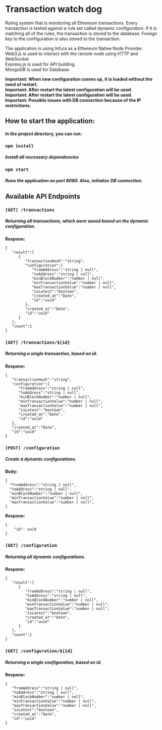 # Transaction watch dog

Ruling system that is monitoring all Ethereum transactions. Every transaction is tested against a rule set called dynamic configuration. If it is matching all of the rules, the transaction is stored to the database. Foreign key to the configuration is also stored to the transaction.

The application is using Infura as a Ethereum Native Node Provider.\
Web3.js is used to interact with the remote node using HTTP and WebSocket.\
Express.js is used for API building.\
MongoDB is used for Database.

**Important: When new configuration comes up, it is loaded without the need of restart.\
Important: After restart the latest configuration will be used.\
Important: After restart the latest configuration will be used.\
Important: Possible issues with DB connection because of the IP restrictions.**

## How to start the application:

#### In the project directory, you can run:

### `npm install`

##### Install all necessary dependencies

### `npm start`

##### Runs the application on port 8080. Also, initialize DB connection.

## Available API Endpoints

### `[GET] /transactions`

##### Returning all transactions, which were saved based on the dynamic configuration.

**Respone:**

    {
       "result":[
          {
             "transactionHash":"string",
             "configuration":{
                "fromAddress":"string | null",
                "toAddress":"string | null",
                "minBlockNumber":"number | null",
                "minTransactionValue":"number | null",
                "maxTransactionValue":"number | null",
                "isLatest":"boolean",
                "created_at":"Date",
                "id":"uuid"
             },
             "created_at":"Date",
             "id":"uuid"
          }
       ],
       "count":1
    }

### `[GET] /transactions/${id}`

##### Returning a single transaction, based on id.

**Respone:**

    {
       "transactionHash":"string",
       "configuration":{
          "fromAddress":"string | null",
          "toAddress":"string | null",
          "minBlockNumber":"number | null",
          "minTransactionValue":"number | null",
          "maxTransactionValue":"number | null",
          "isLatest":"boolean",
          "created_at":"Date",
          "id":"uuid"
       },
       "created_at":"Date",
       "id":"uuid"
    }

### `[POST] /configuration`

##### Create a dynamic configurations.

**Body:**

    {
      "fromAddress":"string | null",
      "toAddress":"string | null",
      "minBlockNumber":"number | null",
      "minTransactionValue":"number | null",
      "maxTransactionValue":"number | null",
    }

**Respone:**

    {
        "id": uuid
    }

### `[GET] /configuration`

##### Returning all dynamic configurations.

**Respone:**

    {
       "result":[
          {
             "fromAddress":"string | null",
             "toAddress":"string | null",
             "minBlockNumber":"number | null",
             "minTransactionValue":"number | null",
             "maxTransactionValue":"number | null",
             "isLatest":"boolean",
             "created_at":"Date",
             "id":"uuid"
          }
       ],
       "count":1
    }

### `[GET] /configuration/${id}`

##### Returning a single configuration, based on id.

**Respone:**

    {
       "fromAddress":"string | null",
       "toAddress":"string | null",
       "minBlockNumber":"number | null",
       "minTransactionValue":"number | null",
       "maxTransactionValue":"number | null",
       "isLatest":"boolean",
       "created_at":"Date",
       "id":"uuid"
    }
